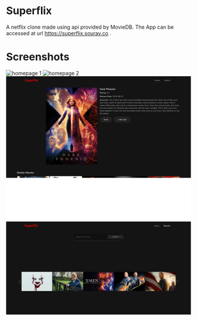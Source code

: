 # Superflix

A netflix clone made using api provided by MovieDB.
The App can be accessed at url https://superflix.sourav.co .

# Screenshots

![homepage 1](/superflix-home-page-1.png)
![homepage 2](/superflix-home-page-2.png)
![movie page](/superflix-movie-page.png)
![search page](/superflix-search-page.png)
